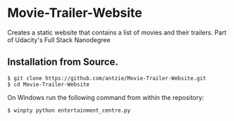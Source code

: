 # Movie-Trailer-Website
Creates a static website that contains a list of movies and their trailers. Part of Udacity's Full Stack Nanodegree

## Installation from Source.
```
$ git clone https://github.com/antzie/Movie-Trailer-Website.git
$ cd Movie-Trailer-Website
```
On Windows run the following command from within the repository:
```
$ winpty python entertainment_centre.py
```
